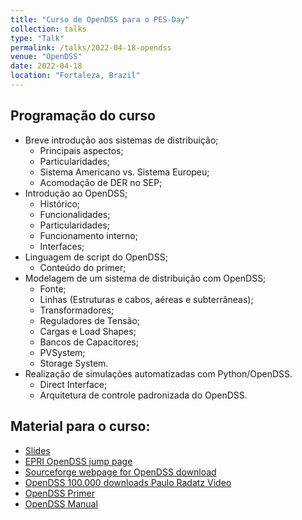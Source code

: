 ```yaml
---
title: "Curso de OpenDSS para o PES-Day"
collection: talks
type: "Talk"
permalink: /talks/2022-04-18-opendss
venue: "OpenDSS"
date: 2022-04-18
location: "Fortaleza, Brazil"
---
```


## Programação do curso
- Breve introdução aos sistemas de distribuição;
    - Principais aspectos;
    - Particularidades;
    - Sistema Americano vs. Sistema Europeu;
    - Acomodação de DER no SEP;
- Introdução ao OpenDSS;
    - Histórico;
    - Funcionalidades;
    - Particularidades;
    - Funcionamento interno;
    - Interfaces;
- Linguagem de script do OpenDSS;
    - Conteúdo do primer; 
- Modelagem de um sistema de distribuição com OpenDSS;
    - Fonte;
    - Linhas (Estruturas e cabos, aéreas e subterrâneas);
    - Transformadores;
    - Reguladores de Tensão;
    - Cargas e Load Shapes;
    - Bancos de Capacitores;
    - PVSystem;
    - Storage System.
- Realização de simulações automatizadas com Python/OpenDSS.
    - Direct Interface;
    - Arquitetura de controle padronizada do OpenDSS.

## Material para o curso:

- [Slides](https://drive.google.com/file/d/1MBSLvcnw7CMDVTCRYFIXKmpCLNeXBdoH/view?usp=sharing)
- [EPRI OpenDSS jump page](https://www.epri.com/pages/sa/opendss?lang=en-US)
- [Sourceforge webpage for OpenDSS download](https://sourceforge.net/projects/electricdss/)
- [OpenDSS 100.000 downloads Paulo Radatz Video](https://youtu.be/R3b2YFWPXrk)
- [OpenDSS Primer](https://sourceforge.net/p/electricdss/code/HEAD/tree/trunk/Distrib/Doc/OpenDSSPrimer.pdf?format=raw)
- [OpenDSS Manual](https://sourceforge.net/p/electricdss/code/HEAD/tree/trunk/Distrib/Doc/OpenDSSManual.pdf?format=raw)
<!-- - [Controlando o OpenDSS com Python]() -->
<!-- - [Folha de Exercícios](https://drive.google.com/file/d/1DVhbm9VdIYUsBIbN7LFg_u8MtXd_70yj/view?usp=sharing) -->
<!-- - [Pasta com os Códigos OpenDSS da Folha de Exercícios](https://drive.google.com/drive/folders/1TuEcRJDoN9Ty_LreE2Q04LRAY5EYtWo9?usp=sharing) -->
